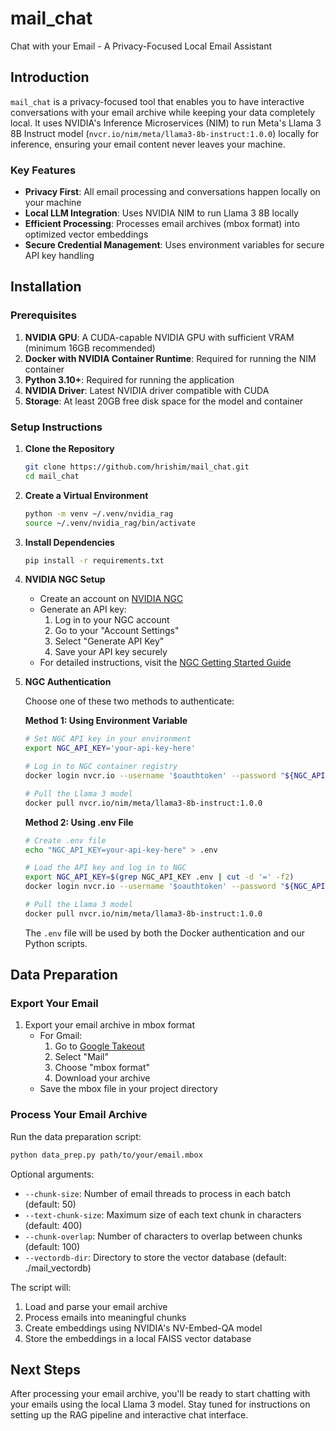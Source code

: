 # mail_chat
Chat with your Email - A Privacy-Focused Local Email Assistant

## Introduction
`mail_chat` is a privacy-focused tool that enables you to have interactive conversations with your email archive while keeping your data completely local. It uses NVIDIA's Inference Microservices (NIM) to run Meta's Llama 3 8B Instruct model (`nvcr.io/nim/meta/llama3-8b-instruct:1.0.0`) locally for inference, ensuring your email content never leaves your machine.

### Key Features
- **Privacy First**: All email processing and conversations happen locally on your machine
- **Local LLM Integration**: Uses NVIDIA NIM to run Llama 3 8B locally
- **Efficient Processing**: Processes email archives (mbox format) into optimized vector embeddings
- **Secure Credential Management**: Uses environment variables for secure API key handling

## Installation

### Prerequisites
1. **NVIDIA GPU**: A CUDA-capable NVIDIA GPU with sufficient VRAM (minimum 16GB recommended)
2. **Docker with NVIDIA Container Runtime**: Required for running the NIM container
3. **Python 3.10+**: Required for running the application
4. **NVIDIA Driver**: Latest NVIDIA driver compatible with CUDA
5. **Storage**: At least 20GB free disk space for the model and container

### Setup Instructions

1. **Clone the Repository**
   ```bash
   git clone https://github.com/hrishim/mail_chat.git
   cd mail_chat
   ```

2. **Create a Virtual Environment**
   ```bash
   python -m venv ~/.venv/nvidia_rag
   source ~/.venv/nvidia_rag/bin/activate
   ```

3. **Install Dependencies**
   ```bash
   pip install -r requirements.txt
   ```

4. **NVIDIA NGC Setup**
   - Create an account on [NVIDIA NGC](https://catalog.ngc.nvidia.com/)
   - Generate an API key:
     1. Log in to your NGC account
     2. Go to your "Account Settings"
     3. Select "Generate API Key"
     4. Save your API key securely
   - For detailed instructions, visit the [NGC Getting Started Guide](https://docs.nvidia.com/ngc/gpu-cloud/ngc-overview/)

5. **NGC Authentication**
   
   Choose one of these two methods to authenticate:

   **Method 1: Using Environment Variable**
   ```bash
   # Set NGC API key in your environment
   export NGC_API_KEY='your-api-key-here'
   
   # Log in to NGC container registry
   docker login nvcr.io --username '$oauthtoken' --password "${NGC_API_KEY}"
   
   # Pull the Llama 3 model
   docker pull nvcr.io/nim/meta/llama3-8b-instruct:1.0.0
   ```

   **Method 2: Using .env File**
   ```bash
   # Create .env file
   echo "NGC_API_KEY=your-api-key-here" > .env
   
   # Load the API key and log in to NGC
   export NGC_API_KEY=$(grep NGC_API_KEY .env | cut -d '=' -f2)
   docker login nvcr.io --username '$oauthtoken' --password "${NGC_API_KEY}"
   
   # Pull the Llama 3 model
   docker pull nvcr.io/nim/meta/llama3-8b-instruct:1.0.0
   ```

   The `.env` file will be used by both the Docker authentication and our Python scripts.

## Data Preparation

### Export Your Email
1. Export your email archive in mbox format
   - For Gmail:
     1. Go to [Google Takeout](https://takeout.google.com/)
     2. Select "Mail"
     3. Choose "mbox format"
     4. Download your archive
   - Save the mbox file in your project directory

### Process Your Email Archive
Run the data preparation script:
```bash
python data_prep.py path/to/your/email.mbox
```

Optional arguments:
- `--chunk-size`: Number of email threads to process in each batch (default: 50)
- `--text-chunk-size`: Maximum size of each text chunk in characters (default: 400)
- `--chunk-overlap`: Number of characters to overlap between chunks (default: 100)
- `--vectordb-dir`: Directory to store the vector database (default: ./mail_vectordb)

The script will:
1. Load and parse your email archive
2. Process emails into meaningful chunks
3. Create embeddings using NVIDIA's NV-Embed-QA model
4. Store the embeddings in a local FAISS vector database

## Next Steps
After processing your email archive, you'll be ready to start chatting with your emails using the local Llama 3 model. Stay tuned for instructions on setting up the RAG pipeline and interactive chat interface.
